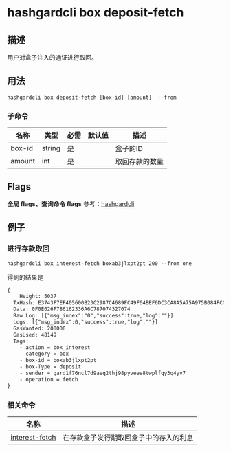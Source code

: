# hashgardcli box deposit-fetch

## 描述
用户对盒子注入的通证进行取回。



## 用法
```shell
hashgardcli box deposit-fetch [box-id] [amount]  --from
```



### 子命令

| 名称   | 类型   | 必需 | 默认值 | 描述           |
| ------ | ------ | -------- | ------ | -------------- |
| box-id | string | 是       |        | 盒子的ID   |
| amount | int    | 是       |        | 取回存款的数量 |



## Flags

 **全局 flags、查询命令 flags** 参考：[hashgardcli](../README.md)

## 例子
### 进行存款取回

```
hashgardcli box interest-fetch boxab3jlxpt2pt 200 --from one
```



得到的结果是

```txt
{
    Height: 5037
  TxHash: E3743F7EF405600B23C2987C4689FC49F64BEF6DC3CA8A5A75A975B084FCCEE5
  Data: 0F0E626F786162336A6C787074327074
  Raw Log: [{"msg_index":"0","success":true,"log":""}]
  Logs: [{"msg_index":0,"success":true,"log":""}]
  GasWanted: 200000
  GasUsed: 48149
  Tags:
    - action = box_interest
    - category = box
    - box-id = boxab3jlxpt2pt
    - box-Type = deposit
    - sender = gard1f76ncl7d9aeq2thj98pyveee8twplfqy3q4yv7
    - operation = fetch
}
```



### 相关命令

| 名称                                | 描述                                   |
| ----------------------------------- | -------------------------------------- |
| [interest-fetch](interest-fetch.md) | 在存款盒子发行期取回盒子中的存入的利息 |
